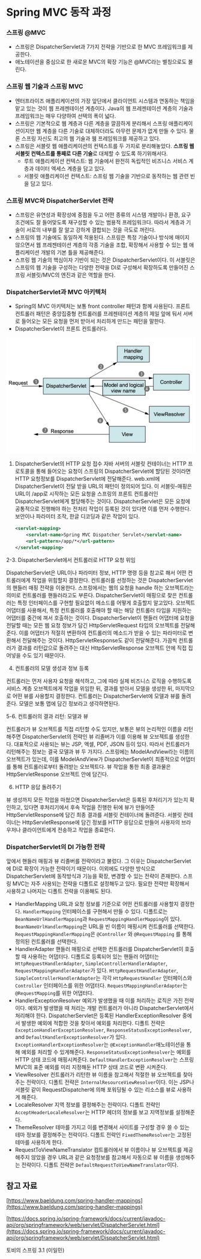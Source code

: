 # Spring MVC 동작 과정

### 스프링 @MVC

- 스프링은 DispatcherServlet과 7가지 전략을 기반으로 한 MVC 프레임워크를 제공한다.
- 애노테이션을 중심으로 한 새로운 MVC의 확장 기능은 @MVC라는 별칭으로도 불린다.

### 스프링 웹 기술과 스프링 MVC

- 엔터프라이즈 애플리케이션의 가장 앞단에서 클라이언트 시스템과 연동하는 책임을 맡고 있는 것이 웹 프레젠테이션 계층이다. Java의 웹 프레젠테이션 계층의 기술과 프레임워크는 매우 다양하여 선택의 폭이 넓다.
- 스프링은 기본적으로 웹 계층과 다른 계층을 깔끔하게 분리해서 스프링 애플리케이션이지만 웹 계층을 다른 기술로 대체하더라도 아무런 문제가 없게 만들 수 있다. 물론 스프링 자신도 최고의 웹 기술과 웸 프레임워크를 제공하고 있다.
- 스프링은 서블릿 웹 애플리케이션의 컨텍스트를 두 가지로 분리해놓았다. **스프링 웹 서블릿 컨텍스트를 통째로 다른 기술**로 대체할 수 있도록 하기위해서다.
    - 루트 애플리케이션 컨텍스트: 웹 기술에서 완전히 독립적인 비즈니스 서비스 계층과 데이터 엑세스 계층을 담고 있다.
    - 서블릿 애플리케이션 컨텍스트: 스프링 웹 기술을 기반으로 동작하는 웹 관련 빈을 담고 있다.

### 스프링 MVC와 DispatcherServlet 전략

- 스프링은 유연성과 확장성에 중점을 두고 어떤 종류의 시스템 개발이나 환경, 요구조건에도 잘 들어맞도록 재구성할 수 있는 범용적 프레임워크다. 따라서 계층과 기술이 서로의 내부를 잘 알고 강하게 결합되는 것을 극도로 꺼린다.
- 스프링의 웹 기술에도 동일하게 적용된다. 스프링은 특정 기술이나 방식에 매이지 않으면서 웹 프레젠테이션 계층의 각종 기술을 조합, 확장해서 사용할 수 있는 웹 애플리케이션 개발의 기본 틀을 제공해준다.
- 스프링 웹 기술의 핵심이자 기반이 되는 것은 DispatcherServlet이다. 이 서블릿은 스프링의 웹 기술을 구성하는 다양한 전략을 DI로 구성해서 확장하도록 만들어진 스프링 서블릿/MVC의 엔진과 같은 역할을 한다.

### DispatcherServlet과 MVC 아키텍처

- Spring의 MVC 아키텍처는 보통 front controller 패턴과 함께 사용된다. 프론트 컨트롤러 패턴은 중앙집중형 컨트롤러를 프레젠테이션 계층의 제일 앞에 둬서 서버로 들어오는 모든 요청을 먼저 받아서 처리하게 만드는 패턴을 말한다.
- DispatcherServlet이 프론트 컨트롤러다.

![Spring%20MVC%20%E1%84%83%E1%85%A9%E1%86%BC%E1%84%8C%E1%85%A1%E1%86%A8%20%E1%84%80%E1%85%AA%E1%84%8C%E1%85%A5%E1%86%BC%2048742fabe3f742f4998707e40c66e035/Untitled.png](assets/Untitled-4552478.png)

1. DispatcherServlet의 HTTP 요청 접수
   자바 서버의 서블릿 컨테이너는 HTTP 프로토콜을 통해 들어오는 요청이 스프링의 DispatcherServlet에 할당된 것이라면 HTTP 요청정보를  DispatcherServlet에 전달해준다. web.xml에 DispatcherServlet이 전달 받을 URL의 패턴이 정의되어 있다. 이 서블릿-매핑은 URL이 /app로 시작하는 모든 요청을 스프링의 프론트 컨트롤러인 DispatcherServlet에게 할당해주는 것이다.
   DispatcherServlet은 모든 요청에 공통적으로 진행해야 하는 전처리 작업이 등록된 것이 있다면 이를 먼저 수행한다. 보안이나 파라미터 조작, 한글 디코딩과 같은 작업이 있다.
   
    ```xml
    <servlet-mapping>
    	<servlet-name>Spring MVC Dispatcher Servlet</servlet-name>
    	<url-pattern>/app/*</url-pattern>
    </servlet-mapping>
    ```
   

2-3. DispatcherServlet에서 컨트롤러로 HTTP 요청 위임

DispatcherServlet은 URL이나 파라미터 정보, HTTP 명령 등을 참고로 해서 어떤 컨트롤러에게 작업을 위힘할지 결정한다. 컨트롤러를 선정하는 것은 DispatcherServlet의 핸들러 매핑 전략을 이용한다. 스프링에서는 웹의 요청을 handle 하는 오브젝트라는 의미로 컨트롤러를 핸들러라고도 부른다.
DispatcherServlet이 매핑으로 찾은 컨트롤러는 특정 인터페이스를 구현할 필요없이 메소드를 어떻게 호출할지 알고있다. 오브젝트 어댑터를 사용해서, 특정 컨트롤러를 호출해야 할 때는  해당 컨트롤러 타입을 지원하는 어댑터를 중간에 껴서 호출하는 것이다.
DispatcherServlet이 핸들러 어댑터에 요청을 전달할 때는 모든 웹 요청 정보가 담긴 HttpServletRequest 타입의 오브젝트를 전달해준다. 이를 어댑터가 적절히 변환하여 컨트롤러의 메소드가 받을 수 있는 파라미터로 변환해서 전달해주는 것이다. HttpServletResponse도 같이 전달해준다. 가끔씩 컨트롤러가 결과를 리턴값으로 돌려주는 대신 HttpServletResponse 오브젝트 안에 직접 집어넣을 수도 있기 때문이다.

4. 컨트롤러의 모델 생성과 정보 등록

컨트롤러는 먼저 사용자 요청을 해석하고, 그에 따라 실제 비즈니스 로직을 수행하도록 서비스 계층 오브젝트에게 작업을 위임한 뒤, 결과를 받아서 모델을 생성한 뒤, 마지막으로 어떤 뷰를 사용할지 결정한다. 컨트롤러는 DispatcherServlet에 모델과 뷰를 돌려준다. 모델은 보통 맵에 담긴 정보라고 생각하면된다.

5-6. 컨트롤러의 결과 리턴: 모델과 뷰

컨트롤러가 뷰 오브젝트를 직접 리턴할 수도 있지만, 보통은 뷰의 논리적인 이름을 리턴해주면 DispatcherServlet의 전략인 뷰 리졸버가 이를 이용해 뷰 오브젝트를 생성한다. 대표적으로 사용되는 뷰는 JSP, 엑셀, PDF, JSON 등이 있다. 따라서 컨트롤러가 리턴해주는 정보는 결국 모델과 뷰 두 가지다. 스프링에는 ModelAndView라는 이름의 오브젝트가 있는데, 이를 ModelAndView가 DispatcherServlet이 최종적으로 어댑터를 통해 컨트롤러로부터 돌려받는 오브젝트다. 뷰 작업을 통한 최종 결과물은 HttpServletResponse 오브젝트 안에 담긴다.

6. HTTP 응답 돌려주기

뷰 생성까지 모든 작업을 마쳤으면 DispatcherServlet은 등록된 후처리기가 있는지 확인하고, 있다면 후처리기에서 후속 작업을 진행한 뒤에 뷰가 만들어준 HttpServletResponse에 담긴 최종 결과를 서블릿 컨테이너에 돌려준다. 서블릿 컨테이너는 HttpServletResponse에 담긴 정보를 HTTP 응답으로 만들어 사용자의 브라우저나 클라이언트에게 전송하고 작업을 종료한다.

### DispatcherServlet의 DI 가능한 전략

앞에서 핸들러 매핑과 뷰 리졸버를 전략이라고 불렀다. 그 이유는 DispatcherServlet에 DI로 확장이 가능한 전략이기 때문이다. 이외에도 다양한 방식으로 DispatcherServlet에 동작방식과 기능을 확장, 변경할 수 있는 전략이 존재한다. 스프링 MVC는 자주 사용되는 전략을 디폴트로 설정해두고 있다. 필요한 전략만 확장해서 사용하고 나머지는 디폴트 전략을 이용해도 된다.

- HandlerMapping
URL과 요청 정보를 기준으로 어떤 컨트롤러를 사용할지 결정한다. `HandlerMapping` 인터페이스를 구현해서 만들 수 있다. 디폴트로는 `BeanNameUrlHandlerMapping`과 `RequestMappingHandlerMapping`이 있다. `BeanNameUrlHandlerMapping`은 URL을 빈 이름이 매핑시켜 컨트롤러를 선택한다. `RequestMappingHandlerMapping`은 `@Controller` 와 `@RequestMapping` 를 통해 정의된 컨트롤러를 선택한다.
- HandlerAdapter
핸들러 매핑으로 선택한 컨트롤러를 DispatcherServlet이 호출할 때 사용하는 어댑터다. 디폴트로 등록되어 있는 핸들러 어댑터는 `HttpRequestHandlerAdapter`, `SimpleControllerHandlerAdapter`, `RequestMappingHandlerAdapter`가 있다. `HttpRequestHandlerAdapter`, `SimpleControllerHandlerAdapter`는 각각 `HttpRequestHandler` 인터페이스와 `Controller` 인터페이스를 위한 어댑터다. `RequestMappingHandlerAdapter`는 `@RequestMapping`를 위한 어댑터다.
- HandlerExceptionResolver
예외가 발생했을 때 이를 처리하는 로직은 가진 전략이다. 예외가 발생했을 때 처리는 개발 컨트롤러가 아니라 DispatcherServlet에서 처리해야 한다. DispatcherServlet은 등록된 HandlerExceptionResolver 중에서 발생한 예외에 적합한 것을 찾아서 예외를 처리한다. 디폴트 전략은 `ExceptionHandlerExceptionResolver`, `ResponseStatusExceptionResolver`, and `DefaultHandlerExceptionResolver`가 있다. `ExceptionHandlerExceptionResolver`는 `@ExceptionHandler`애노테이션을 통해 예외를 처리할 수 있게해준다. `ResponseStatusExceptionResolver`는 예외를 HTTP 상태 코드에 매핑시켜준다. `DefaultHandlerExceptionResolver`는 스프링 MVC의 표준 예외를 미리 지정해둔 HTTP 상태 코드로 변환 시켜준다.
- ViewResolver
컨트롤러가 리턴한 뷰 이름을 참고해서 적절한 뷰 오브젝트를 찾아주는 전략이다. 디폴트 전략은 `InternalResourceViewResolver`이다. 이는 JSP나 서블릿 같이 RequestDispatcher에 의해 포워딩될 수 있는 리소스를 뷰로 사용하게 해준다.
- LocaleResolver
지역 정보를 결정해주는 전략이다. 디폴트 전략인 `AcceptHeaderLocaleResolver`는 HTTP 헤더의 정보를 보고 지역정보를 설정해준다.
- ThemeResolver
테마를 가지고 이를 변경해서 사이트를 구성할 경우 쓸 수 있는 테마 정보를 결정해주는 전략이다. 디폴트 전략인 `FixedThemeResolver`는 고정된 테마를 사용하게 한다.
- RequestToViewNameTranslator
컴트롤러에서 뷰 이름이나 뷰 오브젝트를 제공해주지 않았을 경우 URL과 같은 요청정보를 참고해서 자동으로 뷰 이름을 생성해주는 전략이다. 디폴트 전략은 `DefaultRequestToViewNameTranslator`이다.

## 참고 자료

[https://www.baeldung.com/spring-handler-mappings](https://www.baeldung.com/spring-handler-mappings)

[https://docs.spring.io/spring-framework/docs/current/javadoc-api/org/springframework/web/servlet/DispatcherServlet.html](https://docs.spring.io/spring-framework/docs/current/javadoc-api/org/springframework/web/servlet/DispatcherServlet.html)

토비의 스프링 3.1 (이일민)